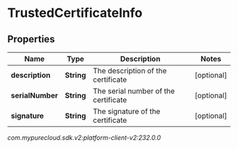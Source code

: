 # TrustedCertificateInfo


## Properties

| Name | Type | Description | Notes |
| ------------ | ------------- | ------------- | ------------- |
| **description** | **String** | The description of the certificate |  [optional] |
| **serialNumber** | **String** | The serial number of the certificate |  [optional] |
| **signature** | **String** | The signature of the certificate |  [optional] |




_com.mypurecloud.sdk.v2:platform-client-v2:232.0.0_
